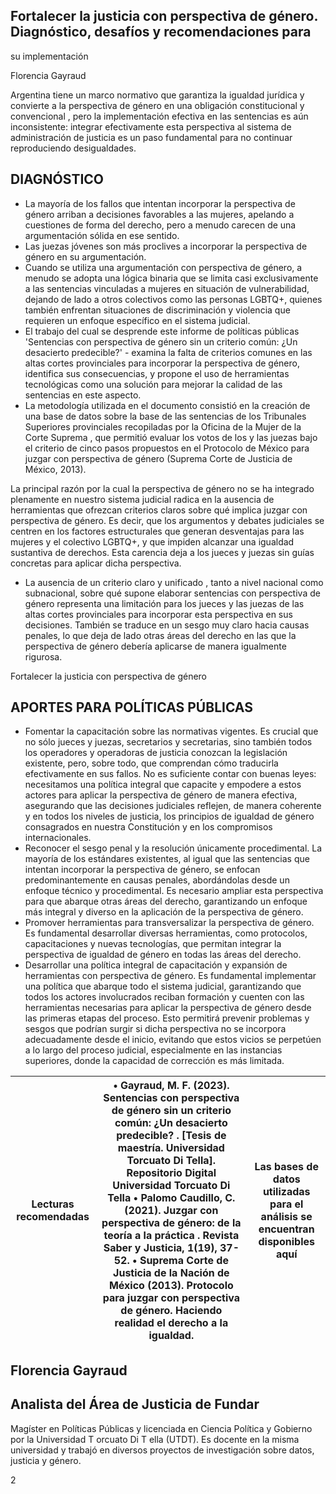 ## Fortalecer la justicia con perspectiva de género. Diagnóstico, desafíos y recomendaciones para

su implementación

Florencia Gayraud

Argentina tiene un marco normativo que garantiza la igualdad jurídica y convierte a la perspectiva de género en una obligación constitucional y convencional , pero la implementación efectiva en las sentencias es aún inconsistente: integrar efectivamente esta perspectiva al sistema de administración de justicia es un paso fundamental para no continuar reproduciendo desigualdades.

## DIAGNÓSTICO

- La mayoría de los fallos que intentan incorporar la perspectiva de género arriban a decisiones favorables a las mujeres, apelando a cuestiones de forma del derecho, pero a menudo carecen de una argumentación sólida en ese sentido.
- Las juezas jóvenes son más proclives a incorporar la perspectiva de género en su argumentación.
- Cuando se utiliza una argumentación con perspectiva de género, a menudo se adopta una lógica binaria que se limita casi exclusivamente a las sentencias vinculadas a mujeres en situación de vulnerabilidad, dejando de lado a otros colectivos como las personas LGBTQ+, quienes también enfrentan situaciones de discriminación y violencia que requieren un enfoque específico en el sistema judicial.
- El trabajo del cual se desprende este informe de políticas públicas 'Sentencias con perspectiva de género sin un criterio común: ¿Un desacierto predecible?' - examina la falta de criterios comunes en las altas cortes provinciales para incorporar la perspectiva de género, identifica sus consecuencias, y propone el uso de herramientas tecnológicas como una solución para mejorar la calidad de las sentencias en este aspecto.
- La metodología utilizada en el documento consistió en la creación de una base de datos sobre la base de las sentencias de los Tribunales Superiores provinciales recopiladas por la Oficina de la Mujer de la Corte Suprema , que permitió evaluar los votos de los y las juezas bajo el criterio de cinco pasos propuestos en el Protocolo de México para juzgar con perspectiva de género (Suprema Corte de Justicia de México, 2013).

<!-- image -->

La principal razón por la cual la perspectiva de género no se ha integrado plenamente en nuestro sistema judicial radica en la ausencia de herramientas que ofrezcan criterios claros sobre qué implica juzgar con perspectiva de género. Es decir, que los argumentos y debates judiciales se centren en los factores estructurales que generan desventajas para las mujeres y el colectivo LGBTQ+, y que impiden alcanzar una igualdad sustantiva de derechos. Esta carencia deja a los jueces y juezas sin guías concretas para aplicar dicha perspectiva.

- La ausencia de un criterio claro y unificado , tanto a nivel nacional como subnacional, sobre qué supone elaborar sentencias con perspectiva de género  representa una limitación para los jueces y las juezas de las altas cortes provinciales para incorporar esta perspectiva en sus decisiones. También se traduce en un sesgo muy claro hacia causas penales, lo que deja de lado otras áreas del derecho en las que la perspectiva de género debería aplicarse de manera igualmente rigurosa.

<!-- image -->

Fortalecer la justicia con perspectiva de género

## APORTES PARA POLÍTICAS PÚBLICAS

- Fomentar la capacitación sobre las normativas vigentes. Es crucial que no sólo jueces y juezas, secretarios y secretarias, sino también todos los operadores y operadoras de justicia conozcan la legislación existente, pero, sobre todo, que comprendan cómo traducirla efectivamente en sus fallos. No es suficiente contar con buenas leyes: necesitamos una política integral que capacite y empodere a estos actores para aplicar la perspectiva de género de manera efectiva, asegurando que las decisiones judiciales reflejen, de manera coherente y en todos los niveles de justicia, los principios de igualdad de género consagrados en nuestra Constitución y en los compromisos internacionales.
- Reconocer el sesgo penal y la resolución únicamente procedimental. La mayoría de los estándares existentes, al igual que las sentencias que intentan incorporar la perspectiva de género, se enfocan predominantemente en causas penales, abordándolas desde un enfoque técnico y procedimental. Es necesario ampliar esta perspectiva para que abarque otras áreas del derecho, garantizando un enfoque más integral y diverso en la aplicación de la perspectiva de género.
- Promover herramientas para transversalizar la perspectiva de género. Es fundamental desarrollar diversas herramientas, como protocolos, capacitaciones y nuevas tecnologías, que permitan integrar la perspectiva de igualdad de género en todas las áreas del derecho.
- Desarrollar una política integral de capacitación y expansión de herramientas con perspectiva de género. Es fundamental implementar una política que abarque todo el sistema judicial, garantizando que todos los actores involucrados reciban formación y cuenten con las herramientas necesarias para aplicar la perspectiva de género desde las primeras etapas del proceso. Esto permitirá prevenir problemas y sesgos que podrían surgir si dicha perspectiva no se incorpora adecuadamente desde el inicio, evitando que estos vicios se perpetúen a lo largo del proceso judicial, especialmente en las instancias superiores, donde la capacidad de corrección es más limitada.

<!-- image -->

| Lecturas recomendadas   | • Gayraud, M. F. (2023). Sentencias con perspectiva de género sin un criterio común: ¿Un desacierto predecible? . [Tesis de maestría. Universidad Torcuato Di Tella]. Repositorio Digital Universidad Torcuato Di Tella • Palomo Caudillo, C. (2021). Juzgar con perspectiva de género: de la teoría a la práctica . Revista Saber y Justicia, 1(19), 37-52. • Suprema Corte de Justicia de la Nación de México (2013). Protocolo para juzgar con perspectiva de género. Haciendo realidad el derecho a la igualdad.   | Las bases de datos utilizadas para el análisis se encuentran disponibles aquí   |
|-------------------------|------------------------------------------------------------------------------------------------------------------------------------------------------------------------------------------------------------------------------------------------------------------------------------------------------------------------------------------------------------------------------------------------------------------------------------------------------------------------------------------------------------------------|---------------------------------------------------------------------------------|

## Florencia Gayraud

<!-- image -->

## Analista del Área de Justicia de Fundar

Magíster en Políticas Públicas y licenciada en Ciencia Política y Gobierno por la Universidad T orcuato Di T ella (UTDT). Es docente en la misma universidad y trabajó en diversos proyectos de investigación sobre datos, justicia y género.

2